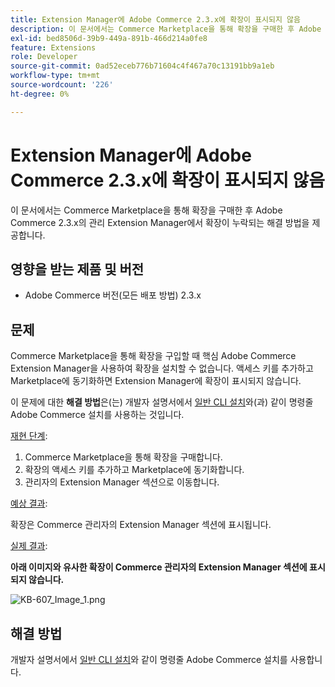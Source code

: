 ```yaml
---
title: Extension Manager에 Adobe Commerce 2.3.x에 확장이 표시되지 않음
description: 이 문서에서는 Commerce Marketplace을 통해 확장을 구매한 후 Adobe Commerce 2.3.x의 관리 Extension Manager에서 확장이 누락되는 해결 방법을 제공합니다.
exl-id: bed8506d-39b9-449a-891b-466d214a0fe8
feature: Extensions
role: Developer
source-git-commit: 0ad52eceb776b71604c4f467a70c13191bb9a1eb
workflow-type: tm+mt
source-wordcount: '226'
ht-degree: 0%

---
```


# Extension Manager에 Adobe Commerce 2.3.x에 확장이 표시되지 않음

이 문서에서는 Commerce Marketplace을 통해 확장을 구매한 후 Adobe Commerce 2.3.x의 관리 Extension Manager에서 확장이 누락되는 해결 방법을 제공합니다.

## 영향을 받는 제품 및 버전

* Adobe Commerce 버전(모든 배포 방법) 2.3.x

## 문제

Commerce Marketplace을 통해 확장을 구입할 때 핵심 Adobe Commerce Extension Manager을 사용하여 확장을 설치할 수 없습니다. 액세스 키를 추가하고 Marketplace에 동기화하면 Extension Manager에 확장이 표시되지 않습니다.

이 문제에 대한 **해결 방법**&#x200B;은(는) 개발자 설명서에서 [일반 CLI 설치](https://devdocs.magento.com/extensions/install/)와(과) 같이 명령줄 Adobe Commerce 설치를 사용하는 것입니다.

<u>재현 단계</u>:

1. Commerce Marketplace을 통해 확장을 구매합니다.
1. 확장의 액세스 키를 추가하고 Marketplace에 동기화합니다.
1. 관리자의 Extension Manager 섹션으로 이동합니다.

<u>예상 결과</u>:

확장은 Commerce 관리자의 Extension Manager 섹션에 표시됩니다.

<u>실제 결과</u>:

**아래 이미지와 유사한 확장이 Commerce 관리자의 Extension Manager 섹션에 표시되지 않습니다.**


![KB-607_Image_1.png](assets/KB-607_Image_1.png)

## 해결 방법

개발자 설명서에서 [일반 CLI 설치](https://devdocs.magento.com/extensions/install/)와 같이 명령줄 Adobe Commerce 설치를 사용합니다.
